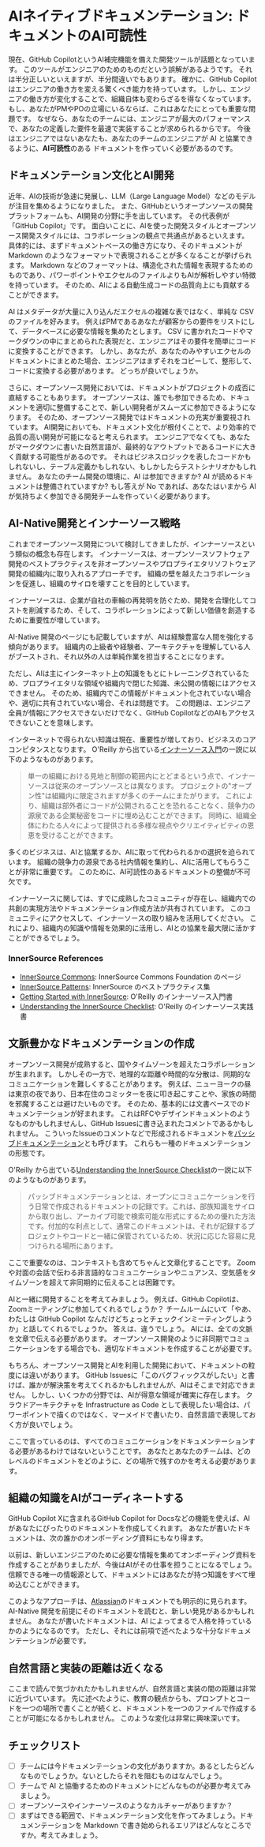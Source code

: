 # AIネイティブドキュメンテーション: ドキュメントのAI可読性

現在、GitHub CopilotというAI補完機能を備えた開発ツールが話題となっています。
このツールがエンジニアのためのものだという誤解があるようです。
それは半分正しいといえますが、半分間違いでもあります。
確かに、GitHub Copilotはエンジニアの働き方を変える驚くべき能力を持っています。
しかし、エンジニアの働き方が変化することで、組織自体も変わらざるを得なくなっています。
もし、あなたがPMやPOの立場にいるならば、これはあなたにとっても重要な問題です。
なぜなら、あなたのチームには、エンジニアが最大のパフォーマンスで、あなたの定義した要件を最速で実装することが求められるからです。
今後はエンジニアではないあなたも、あなたのチームのエンジニアが AI と協業できるように、**AI可読性**のある ドキュメントを作っていく必要があるのです。

## ドキュメンテーション文化とAI開発

近年、AIの技術が急速に発展し、LLM（Large Language Model）などのモデルが注目を集めるようになりました。
また、GitHubというオープンソースの開発プラットフォームも、AI開発の分野に手を出しています。
その代表例が「GitHub Copilot」です。
面白いことに、AIを使った開発スタイルとオープンソース開発スタイルには、コラボレーションの観点で共通点があるといえます。
具体的には、まずドキュメントベースの働き方になり、そのドキュメントが Markdown のようなフォーマットで表現されることが多くなることが挙げられます。
Markdown などのフォーマットは、構造化された情報を表現するためのものであり、パワーポイントやエクセルのファイルよりもAIが解析しやすい特徴を持っています。
そのため、AIによる自動生成コードの品質向上にも貢献することができます。

AI はメタデータが大量に入り込んだエクセルの複雑な表ではなく、単純な CSV のファイルを好みます。
例えばPMであるあなたが顧客からの要件をリストにして、データベースに必要な情報を集めたとします。
CSV に書かれたコードやマークダウンの中にまとめられた表現だと、エンジニアはその要件を簡単にコードに変換することができます。
しかし、あなたが、あなたのみやすいエクセルのドキュメントにまとめた場合、エンジニアはまずそれをコピーして、整形して、コードに変換する必要があります。
どっちが良いでしょうか。

さらに、オープンソース開発においては、ドキュメントがプロジェクトの成否に直結することもあります。
オープンソースは、誰でも参加できるため、ドキュメントを適切に整備することで、新しい開発者がスムーズに参加できるようになります。
そのため、オープンソース開発ではドキュメントの充実が重要視されています。
AI開発においても、ドキュメント文化が根付くことで、より効率的で品質の高い開発が可能になると考えられます。
エンジニアでなくても、あなたがマークダウンに書いた自然言語が、最終的なアウトプットであるコードに大きく貢献する可能性があるのです。
それはビジネスロジックを表したコードかもしれないし、テーブル定義かもしれない、もしかしたらテストシナリオかもしれません。
あなたのチーム開発の環境に、AI は参加できますか?
AI が読めるドキュメントは整備されていますか?
もし答えが No であれば、あなたはいまから AI が気持ちよく参加できる開発チームを作っていく必要があります。

## AI-Native開発とインナーソース戦略

これまでオープンソース開発について検討してきましたが、インナーソースという類似の概念も存在します。
インナーソースは、オープンソースソフトウェア開発のベストプラクティスを非オープンソースやプロプライエタリソフトウェア開発の組織内に取り入れるアプローチです。
組織の壁を越えたコラボレーションを促進し、組織のサイロを壊すことを目的としています。

インナーソースは、企業が自社の車輪の再発明を防ぐため、開発を合理化してコストを削減するため、そして、コラボレーションによって新しい価値を創造するために重要性が増しています。

AI-Native 開発のページにも記載していますが、AIは経験豊富な人間を強化する傾向があります。
組織内の上級者や経験者、アーキテクチャを理解している人がブーストされ、それ以外の人は単純作業を担当することになります。

ただし、AIは主にインターネット上の知識をもとにトレーニングされているため、プロプライエタリな領域や組織内で閉じた知識、未公開の情報にはアクセスできません。
そのため、組織内でこの情報がドキュメント化されていない場合や、適切に共有されていない場合、それは問題です。
この問題は、エンジニア全員が情報にアクセスできないだけでなく、GitHub CopilotなどのAIもアクセスできないことを意味します。

インターネットで得られない知識は現在、重要性が増しており、ビジネスのコアコンピタンスとなります。
O'Reilly から出ている[インナーソース入門](https://innersourcecommons.org/ja/learn/books/getting-started-with-innersource/)の一説に以下のようなものがあります。

> 単一の組織における見地と制御の範囲内にとどまるという点で、インナーソースは従来のオープンソースとは異なります。 プロジェクトの"オープン性"は組織内に限定されますが多くのチームにまたがります。 これにより、組織は部外者にコードが公開されることを恐れることなく、競争力の源泉である企業秘密をコードに埋め込むことができます。 同時に、組織全体にわたる人々によって提供される多様な視点やクリエイティビティの恩恵を受けることができます。

多くのビジネスは、AIと協業するか、AIに取って代わられるかの選択を迫られています。
組織の競争力の源泉である社内情報を集約し、AIに活用してもらうことが非常に重要です。
このために、AI可読性のあるドキュメントの整備が不可欠です。

インナーソースに関しては、すでに成熟したコミュニティが存在し、組織内での共創の実現方法やドキュメンテーション作成方法が共有されています。
このコミュニティにアクセスして、インナーソースの取り組みを活用してください。
これにより、組織内の知識や情報を効果的に活用し、AIとの協業を最大限に活かすことができるでしょう。

### InnerSource References

- [InnerSource Commons](https://innersourcecommons.org/ja): InnerSource Commons Foundation のページ
- [InnerSource Patterns](https://patterns.innersourcecommons.org/v/ja/): InnerSource のベストプラクティス集
- [Getting Started with InnerSource](https://innersourcecommons.org/ja/learn/books/getting-started-with-innersource/): O'Reilly のインナーソース入門書
- [Understanding the InnerSource Checklist](https://jp-contents.innersourcecommons.org/v/understanding-the-innersource-checklist/): O'Reilly のインナーソース実践書

## 文脈豊かなドキュメンテーションの作成

オープンソース開発が成熟すると、国やタイムゾーンを超えたコラボレーションが生まれます。
しかしその一方で、地理的な距離や時間的な分散は、同期的なコミュニケーションを難しくすることがあります。
例えば、ニューヨークの昼は東京の夜であり、日本在住のコミッターを夜に叩き起こすことや、家族の時間を邪魔することは避けたいものです。
そのため、基本的には文書ベースでのドキュメンテーションが好まれます。
これはRFCやデザインドキュメントのようなものかもしれませんし、GitHub Issuesに書き込まれたコメントであるかもしれません。
こういったIssueのコメントなどで形成されるドキュメントを[パッシブドキュメンテーション](https://www.oreilly.com/library/view/understanding-the-innersource/9781491986899/ch04.html)とも呼びます。
これらも一種のドキュメンテーションの形態です。

O'Reilly から出ている[Understanding the InnerSource Checklist](https://innersourcecommons.org/ja/learn/books/getting-started-with-innersource/)の一説に以下のようなものがあります。

> パッシブドキュメンテーションとは、オープンにコミュニケーションを行う日常で作成されるドキュメントの記録です。これは、部族知識をサイロから取り出し、アーカイブ可能で検索可能な形式にするための優れた方法です。付加的な利点として、通常このドキュメントは、それが記録するプロジェクトやコードと一緒に保管されているため、状況に応じた容易に見つけられる場所にあります。

ここで重要なのは、コンテキストも含めてちゃんと文章化することです。
Zoomや対面の会話で伝わる非言語的なコミュニケーションやニュアンス、空気感をタイムゾーンを超えて非同期的に伝えることは困難です。

AIと一緒に開発することを考えてみましょう。
例えば、GitHub Copilotは、Zoomミーティングに参加してくれるでしょうか？
チームルームにいて「やあ、わたしは GitHub Copilot なんだけどちょっとチェックインミーティングしようか」と話してくれるでしょうか。
答えは、違うでしょう。
AIには、全ての文脈を文章で伝える必要があります。
オープンソース開発のように非同期でコミュニケーションをする場合でも、適切なドキュメントを作成することが必要です。

もちろん、オープンソース開発とAIを利用した開発において、ドキュメントの粒度には違いがあります。
GitHub Issuesに「このバグフィックスがしたい」と書けば、誰かが解決策を考えてくれるかもしれませんが、AIはそこまで対応できません。
しかし、いくつかの分野では、AIが得意な領域が確実に存在します。
クラウドアーキテクチャを Infrastructure as Code として表現したい場合は、パワーポイントで描くのではなく、マーメイドで書いたり、自然言語で表現しておく方が良いでしょう。

ここで言っているのは、すべてのコミュニケーションをドキュメンテーションする必要があるわけではないということです。
あなたとあなたのチームは、どのレベルのドキュメントをどのように、どの場所で残すのかを考える必要があります。

## 組織の知識をAIがコーディネートする

GitHub Copilot Xに含まれるGitHub Copilot for Docsなどの機能を使えば、AIがあなたにぴったりのドキュメントを作成してくれます。
あなたが書いたドキュメントは、次の誰かのオンボーディング資料にもなり得ます。

以前は、新しいエンジニアのために必要な情報を集めてオンボーディング資料を作成することがありましたが、今後はAIがその仕事を担うことになるでしょう。
信頼できる唯一の情報源として、ドキュメントにはあなたが持つ知識をすべて埋め込むことができます。

このようなアプローチは、[Atlassian](https://www.atlassian.com/ja/work-management/knowledge-sharing/documentation/importance-of-documentation)のドキュメントでも明示的に見られます。
AI-Native 開発を前提にそのドキュメントを読むと、新しい発見があるかもしれません。
あなたが書いたドキュメントは、AI によってまるで人格を持っているかのようになるのです。
ただし、それには前項で述べたような十分なドキュメンテーションが必要です。

## 自然言語と実装の距離は近くなる

ここまで読んで気づかれたかもしれませんが、自然言語と実装の間の距離は非常に近づいています。
先に述べたように、教育の観点からも、プロンプトとコードを一つの場所で書くことが続くと、ドキュメントを一つのファイルで作成することが可能になるかもしれません。
このような変化は非常に興味深いです。

## チェックリスト

- [ ] チームには今ドキュメンテーションの文化がありますか。あるとしたらどんなものでしょうか。ないとしたらそれを阻むものはなんでしょう。
- [ ] チームで AI と協働するためのドキュメントにどんなものが必要か考えてみましょう。
- [ ] オープンソースやインナーソースのようなカルチャーがありますか？
- [ ] まずはできる範囲で、ドキュメンテーション文化を作ってみましょう。ドキュメンテーションを Markdown で書き始められるエリアはどんなところですか。考えてみましょう。
